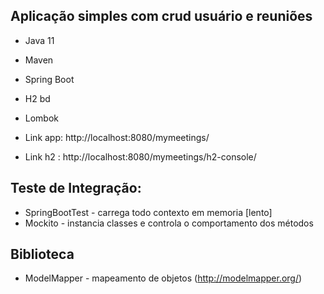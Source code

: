## Aplicação simples com crud usuário e reuniões

- Java 11
- Maven
- Spring Boot
- H2 bd
- Lombok

- Link app: http://localhost:8080/mymeetings/
- Link h2 : http://localhost:8080/mymeetings/h2-console/

## Teste de Integração:
- SpringBootTest - carrega todo contexto em memoria [lento]
- Mockito - instancia classes e controla o comportamento dos métodos

## Biblioteca
- ModelMapper - mapeamento de objetos (http://modelmapper.org/)
